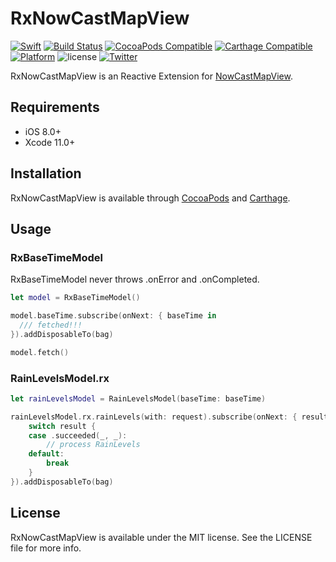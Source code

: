 # RxNowCastMapView

[![Swift](https://img.shields.io/badge/Swift-3.0%2B-orange.svg)](https://swift.org)
[![Build Status](https://www.bitrise.io/app/eda156bb395b10f3/status.svg?token=oD-Dx2lTzoZXc88E-rcBrw)](https://www.bitrise.io/app/eda156bb395b10f3)
[![CocoaPods Compatible](https://img.shields.io/cocoapods/v/RxNowCastMapView.svg)](https://img.shields.io/cocoapods/v/RxNowCastMapView.svg)
[![Carthage Compatible](https://img.shields.io/badge/Carthage-compatible-4BC51D.svg?style=flat)](https://github.com/Carthage/Carthage)
[![Platform](https://img.shields.io/cocoapods/p/NowCastMapView.svg?style=flat)](http://cocoapods.org/pods/RxNowCastMapView)
![license](https://cocoapod-badges.herokuapp.com/l/URWeatherView/badge.png)
[![Twitter](https://img.shields.io/badge/twitter-@notohiro-blue.svg?style=flat)](http://twitter.com/notohiro)

RxNowCastMapView is an Reactive Extension for [NowCastMapView](https://github.com/notohiro/NowCastMapView).

## Requirements

- iOS 8.0+
- Xcode 11.0+

## Installation

RxNowCastMapView is available through [CocoaPods](http://cocoapods.org) and [Carthage](https://github.com/Carthage/Carthage).

## Usage

### RxBaseTimeModel

RxBaseTimeModel never throws .onError and .onCompleted.

```Swift
let model = RxBaseTimeModel()

model.baseTime.subscribe(onNext: { baseTime in
  /// fetched!!!
}).addDisposableTo(bag)

model.fetch()
```

### RainLevelsModel.rx

```Swift
let rainLevelsModel = RainLevelsModel(baseTime: baseTime)

rainLevelsModel.rx.rainLevels(with: request).subscribe(onNext: { result in
	switch result {
	case .succeeded(_, _):
		// process RainLevels
	default:
		break
	}
}).addDisposableTo(bag)
```

## License

RxNowCastMapView is available under the MIT license. See the LICENSE file for more info.
